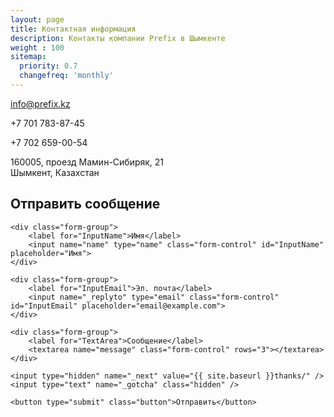 ```yaml
---
layout: page
title: Контактная информация
description: Контакты компании Prefix в Шымкенте
weight : 100
sitemap:
  priority: 0.7
  changefreq: 'monthly'
---
```



<info@prefix.kz>

+7 701 783-87-45

+7 702 659-00-54

160005, проезд Мамин-Сибиряк, 21 <br>
Шымкент, Казахстан


## Отправить сообщение

<form action="//forms.brace.io/info@prefix.kz" method="POST" class="form-dark">

    <div class="form-group">
        <label for="InputName">Имя</label>
        <input name="name" type="name" class="form-control" id="InputName" placeholder="Имя">
    </div>

    <div class="form-group">
        <label for="InputEmail">Эл. почта</label>
        <input name="_replyto" type="email" class="form-control" id="InputEmail" placeholder="email@example.com">
    </div>

    <div class="form-group">
        <label for="TextArea">Сообщение</label>
        <textarea name="message" class="form-control" rows="3"></textarea>
    </div>

    <input type="hidden" name="_next" value="{{ site.baseurl }}thanks/" />
    <input type="text" name="_gotcha" class="hidden" />

    <button type="submit" class="button">Отправить</button>

</form>

